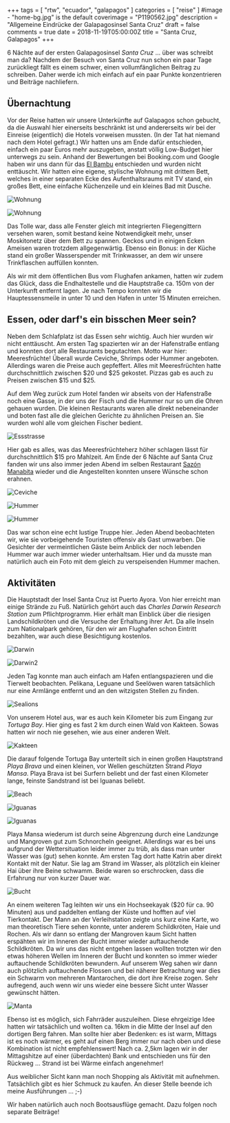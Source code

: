 +++
tags = [
    "rtw",
    "ecuador",
    "galapagos"
    ]
categories = [
    "reise"
]
#image - "home-bg.jpg" is the default
coverimage = "P1190562.jpg"
description = "Allgemeine Eindrücke der Galapagosinsel Santa Cruz"
draft = false
comments = true
date = 2018-11-19T05:00:00Z
title = "Santa Cruz, Galapagos"
+++

6 Nächte auf der ersten Galapagosinsel _Santa Cruz_ ... über was schreibt man da? Nachdem der Besuch von Santa Cruz nun schon ein paar Tage zurückliegt fällt es einem schwer, einen vollumfänglichen Beitrag zu schreiben. Daher werde ich mich einfach auf ein paar Punkte konzentrieren und Beiträge nachliefern.

## Übernachtung

Vor der Reise hatten wir unsere Unterkünfte auf Galapagos schon gebucht, da die Auswahl hier einerseits beschränkt ist und andererseits wir bei der Einreise (eigentlich) die Hotels vorweisen mussten. (In der Tat hat niemand nach dem Hotel gefragt.) Wir hatten uns am Ende dafür entschieden, einfach ein paar Euros mehr auszugeben, anstatt völlig Low-Budget hier unterwegs zu sein. Anhand der Bewertungen bei Booking.com und Google haben wir uns dann für das [El Bambu][Hotel] entschieden und wurden nicht enttäuscht. Wir hatten eine eigene, stylische Wohnung mit drittem Bett, welches in einer separaten Ecke des Aufenthaltsraums mit TV stand, ein großes Bett, eine einfache Küchenzeile und ein kleines Bad mit Dusche. 

![Wohnung](/img/IMG_20181107_123738.jpg "Blick auf das Hauptbett")

![Wohnung](/img/IMG_20181107_123807.jpg "Blick auf das Zusatzbett")

Das Tolle war, dass alle Fenster gleich mit integrierten Fliegengittern versehen waren, somit bestand keine Notwendigkeit mehr, unser Moskitonetz über dem Bett zu spannen. Geckos und in einigen Ecken Ameisen waren trotzdem allgegenwärtig. Ebenso ein Bonus: in der Küche stand ein großer Wasserspender mit Trinkwasser, an dem wir unsere Trinkflaschen auffüllen konnten.

Als wir mit dem öffentlichen Bus vom Flughafen ankamen, hatten wir zudem das Glück, dass die Endhaltestelle und die Hauptstraße ca. 150m von der Unterkunft entfernt lagen. Je nach Tempo konnten wir die Hauptessensmeile in unter 10 und den Hafen in unter 15 Minuten erreichen.

## Essen, oder darf's ein bisschen Meer sein?

Neben dem Schlafplatz ist das Essen sehr wichtig. Auch hier wurden wir nicht enttäuscht. Am ersten Tag spazierten wir an der Hafenstraße entlang und konnten dort alle Restaurants begutachten. Motto war hier: Meeresfrüchte! Überall wurde Ceviche, Shrimps oder Hummer angeboten. Allerdings waren die Preise auch gepfeffert. Alles mit Meeresfrüchten hatte durchschnittlich zwischen $20 und $25 gekostet. Pizzas gab es auch zu Preisen zwischen $15 und $25.

Auf dem Weg zurück zum Hotel fanden wir abseits von der Hafenstraße noch eine Gasse, in der uns der Fisch und die Hummer nur so um die Ohren gehauen wurden. Die kleinen Restaurants waren alle direkt nebeneinander und boten fast alle die gleichen Gerichte zu ähnlichen Preisen an. Sie wurden wohl alle vom gleichen Fischer bedient. 

![Essstrasse](/img/IMG_20181109_202437.jpg "Restaurantstraße mit Tischen auf der Straße")

Hier gab es alles, was das Meeresfrüchteherz höher schlagen lässt für durchschnittlich $15 pro Mahlzeit. Am Ende der 6 Nächte auf Santa Cruz fanden wir uns also immer jeden Abend im selben Restaurant [Sazón Manabita][Fischladen] wieder und die Angestellten konnten unsere Wünsche schon erahnen. 

![Ceviche](/img/IMG_20181107_165953.jpg "Ceviche de Cameron \(Shrimps\)")

![Hummer](/img/IMG_20181108_120309.jpg "Hummerauswahl")

![Hummer](/img/IMG_20181110_201441.jpg "Unser Hummer")

Das war schon eine echt lustige Truppe hier. Jeden Abend beobachteten wir, wie sie vorbeigehende Touristen offensiv als Gast umwarben. Die Gesichter der vermeintlichen Gäste beim Anblick der noch lebenden Hummer war auch immer wieder unterhaltsam. Hier und da musste man natürlich auch ein Foto mit dem gleich zu verspeisenden Hummer machen.

## Aktivitäten

Die Hauptstadt der Insel Santa Cruz ist Puerto Ayora. Von hier erreicht man einige Strände zu Fuß. Natürlich gehört auch das _Charles Darwin Research Station_ zum Pflichtprogramm. Hier erhält man Einblick über die riesigen Landschildkröten und die Versuche der Erhaltung ihrer Art. Da alle Inseln zum Nationalpark gehören, für den wir am Flughafen schon Eintritt bezahlten, war auch diese Besichtigung kostenlos.

![Darwin](/img/IMG_20181108_152232.jpg "Schildkröten in der Aufzuchtstation")

![Darwin2](/img/IMG_20181108_152920.jpg "Schildkröte beim Futtern")

Jeden Tag konnte man auch einfach am Hafen entlangspazieren und die Tierwelt beobachten. Pelikana, Leguane und Seelöwen waren tatsächlich nur eine Armlänge entfernt und an den witzigsten Stellen zu finden.

![Sealions](/img/IMG_20181111_162957.jpg "Seelöwin mit Nachwuchs")

Von unserem Hotel aus, war es auch kein Kilometer bis zum Eingang zur _Tortuga Bay_. Hier ging es fast 2 km durch einen Wald von Kakteen. Sowas hatten wir noch nie gesehen, wie aus einer anderen Welt.

![Kakteen](/img/IMG_20181109_155921.jpg "Kakteen aus einer anderen Welt")

Die darauf folgende Tortuga Bay unterteilt sich in einen großen Hauptstrand _Playa Brava_ und einen kleinen, vor Wellen geschützten Strand _Playa Mansa_. Playa Brava ist bei Surfern beliebt und der fast einen Kilometer lange, feinste Sandstrand ist bei Iguanas beliebt. 

![Beach](/img/P1190502-01.jpeg "Laaaanger Sandstrand")

![Iguanas](/img/P1190562.jpg "Leguanliebe")

![Iguanas](/img/IMG_20181109_144035-01.jpeg "Leguankuschelrunde am Strand")

Playa Mansa wiederum ist durch seine Abgrenzung durch eine Landzunge und Mangroven gut zum Schnorcheln geeignet. Allerdings war es bei uns aufgrund der Wettersituation leider immer zu trüb, als dass man unter Wasser was (gut) sehen konnte. Am ersten Tag dort hatte Katrin aber direkt Kontakt mit der Natur. Sie lag am Strand im Wasser, als plötzlich ein kleiner Hai über ihre Beine schwamm. Beide waren so erschrocken, dass die Erfahrung nur von kurzer Dauer war. 

![Bucht](/img/P1190581-01.jpeg "Die Bucht von Playa Mansa")

An einem weiteren Tag leihten wir uns ein Hochseekayak ($20 für ca. 90 Minuten) aus und paddelten entlang der Küste und hofften auf viel Tierkontakt. Der Mann an der Verleihstation zeigte uns kurz eine Karte, wo man theoretisch Tiere sehen konnte, unter anderem Schildkröten, Haie und Rochen. Als wir dann so entlang der Mangroven kaum Sicht hatten erspähten wir im Inneren der Bucht immer wieder auftauchende Schildkröten. Da wir uns das nicht entgehen lassen wollten trotzten wir den etwas höheren Wellen im Inneren der Bucht und konnten so immer wieder auftauchende Schildkröten bewundern. Auf unserem Weg sahen wir dann auch plötzlich auftauchende Flossen und bei näherer Betrachtung war dies ein Schwarm von mehreren Mantarochen, die dort ihre Kreise zogen. Sehr aufregend, auch wenn wir uns wieder eine bessere Sicht unter Wasser gewünscht hätten.

![Manta](/img/G0164059.JPG "Mantarochen bei sehr schlechter Sicht")

Ebenso ist es möglich, sich Fahrräder auszuleihen. Diese ehrgeizige Idee hatten wir tatsächlich und wollten ca. 16km in die Mitte der Insel auf den dortigen Berg fahren. Man sollte hier aber Bedenken: es ist warm, Mittags ist es noch wärmer, es geht auf einen Berg immer nur nach oben und diese Kombination ist nicht empfehlenswert! Nach ca. 2,5km lagen wir in der Mittagshitze auf einer (überdachten) Bank und entschieden uns für den Rückweg ... Strand ist bei Wärme einfach angenehmer!

Aus weiblicher Sicht kann man noch Shopping als Aktivität mit aufnehmen. Tatsächlich gibt es hier Schmuck zu kaufen. An dieser Stelle beende ich meine Ausführungen ... ;-)

Wir haben natürlich auch noch Bootsausflüge gemacht. Dazu folgen noch separate Beiträge!

[Hotel]: https://goo.gl/maps/FNnZd1oeJcC2
[Fischladen]: https://goo.gl/maps/phYRYUC6EXQ2
